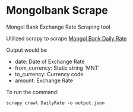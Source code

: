 # Mongolbank Scrape
Mongol Bank Exchange Rate Scraping tool

Utilized scrapy to scrape [Mongol Bank Daily Rate](https://www.mongolbank.mn/dblistofficialdailyrate.aspx "Mongolbank's daily rate page")
 

Output would be
- date: Date of Exchange Rate
- from_currency: Static string 'MNT'
- to_currency: Currency code
- amount: Exchange Rate

To run the command:
```
scrapy crawl DailyRate -o output.json
```
